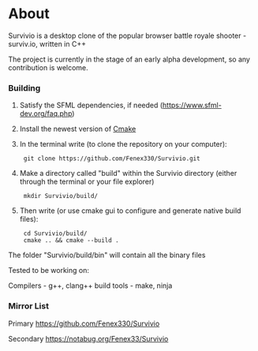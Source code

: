 # About

Survivio is a desktop clone of the popular browser battle royale shooter - surviv.io, written in C++

The project is currently in the stage of an early alpha development, so any contribution is welcome.



### Building

1) Satisfy the SFML dependencies, if needed (https://www.sfml-dev.org/faq.php)

2) Install the newest version of [Cmake](https://cmake.org/download/)

3) In the terminal write (to clone the repository on your computer):

        git clone https://github.com/Fenex330/Survivio.git

4) Make a directory called "build" within the Survivio directory (either through the terminal or your file explorer)
        
        mkdir Survivio/build/

5) Then write (or use cmake gui to configure and generate native build files):

        cd Survivio/build/
        cmake .. && cmake --build .


The folder "Survivio/build/bin" will contain all the binary files


Tested to be working on:

Compilers - g++, clang++
build tools - make, ninja



### Mirror List

Primary https://github.com/Fenex330/Survivio

Secondary https://notabug.org/Fenex33/Survivio

